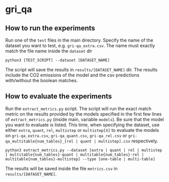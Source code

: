 # gri_qa

## How to run the experiments

Run one of the `test` files in the main directory. Specify the name of the dataset you want to test, e.g. `gri-qa_extra.csv`. The name must exactly match the file name inside the `dataset` dir

```
python3 [TEST_SCRIPT] --dataset [DATASET_NAME]
```

The script will save the results in `results/[DATASET_NAME]` dir. The results include the CO2 emissions of the model and the csv predictions with/without the boolean matches.

## How to evaluate the experiments

Run the `extract_metrics.py` script. The script will run the exact match metric on the results provided by the models specified in the first few lines of `extract_metrics.py` (inside main, variable `models`). Be sure that the model you want to evaluate is listed. This time, when specifying the dataset, use either `extra`, `quant`, `rel`, `multistep` or `multistep[X]` to evaluate the models on `gri-qa_extra.csv`, `gri-qa_quant.csv`, `gri-qa_rel.csv` or `gri-qa_multitable{num_tables}_[rel | quant | multistep].csv` respectively.

```
python3 extract_metrics.py --dataset [extra | quant | rel | multistep | multitable{num_tables}-quant | multitable{num_tables}-rel | multitable{num_tables}-multistep] --type [one-table | multi-table]
```

The results will be saved inside the file `metrics.csv` in `results/[DATASET_NAME]`.